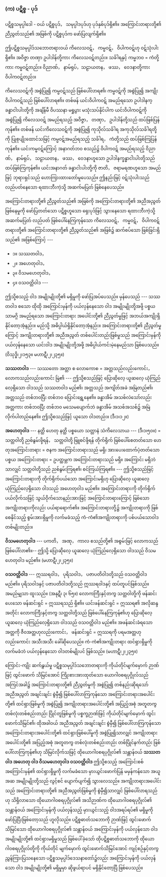### (က) ပဋိစ္စ - ပုဒ်

ပဋိစ္စသမုပ္ပါဒေါ - ဝယ် ပဋိစ္စပုဒ်， သမုပ္ပါဒပုဒ်ဟု ပုဒ်နှစ်ပုဒ်ရှိ၏။ 
အကြောင်းတရားတို့၏ ညီညွတ်သည်၏ အဖြစ်ကို ပဋိစ္စပုဒ်က ဖော်ပြလျက်ရှိ၏။

ဤပဋိစ္စသမုပ္ပါဒ်သဘောတရားဝယ် ကိလေသဝဋ်， ကမ္မဝဋ်， ဝိပါကဝဋ်ဟု ဝဋ်သုံးပါးရှိ၏။ 
အဝိဇ္ဇာ တဏှာ ဥပါဒါန်တို့ကား ကိလေသဝဋ်တည်း။ 
သင်္ခါရနှင့် ကမ္မဘ၀ = ကံတို့ကား ကမ္မဝဋ်တည်း။ 
ဝိညာဏ်， နာမ်ရုပ်，သဠာယတန， ဖဿ， ဝေဒနာတို့ကား ဝိပါကဝဋ်တည်း။

ကိလေသဝဋ်ကို အစွဲပြု၍ ကမ္မဝဋ်သည် ဖြစ်ပေါ်လာရ၏၊ ကမ္မဝဋ်ကို အစွဲပြု၍ အကျိုးဝိပါကဝဋ်သည် ဖြစ်ပေါ်လာရ၏။ 
တစ်ဖန် ယင်းဝိပါကဝဋ် အမည်ရသော ဥပါဒါနက္ခန္ဓာငါးပါးတို့ကို အချိန်မီ ဝိပဿနာ မရှုပွား မသုံးသပ်နိုင်ပါက ယင်းဝိပါကဝဋ်ကို အစွဲပြု၍ ကိလေသဝဋ် အမည်ရသည့် အဝိဇ္ဇာ， တဏှာ， ဥပါဒါန်တို့သည် ထပ်ဖြစ်ပြန်ကုန်၏။ 
တစ်ဖန် ယင်းကိလေသဝဋ်ကို အစွဲပြု၍ ကုသိုလ်သင်္ခါရ အကုသိုလ်သင်္ခါရတို့ကို ပြုစုပျိုးထောင်သဖြင့် ကမ္မဝဋ်အမည်ရသည့် သင်္ခါရ， ကံတို့သည် ထပ်ဖြစ်ကြပြန်ကုန်၏။ 
ယင်းကမ္မဝဋ်ကြောင့် အနာဂတ်ဘ၀ စသည်၌ ဝိပါကဝဋ် အမည်ရသည့် ဝိညာဏ်， နာမ်ရုပ်， သဠာယတန， ဖဿ， ဝေဒနာဟူသော ဥပါဒါနက္ခန္ဓာငါးပါးတို့သည် ထပ်ဖြစ်ကြကုန်၏။ 
ယင်းအနာဂတ် ခန္ဓာငါးပါးတို့ကို ဇာတိ， ဇရာမရဏဟူသော အမည်ဖြင့် ဘုရားရှင်သည် ဟောကြားထားတော်မူပေသည်။ 
ဤနည်းဖြင့် ဝဋ်သုံးပါးသည် လည်ပတ်နေသော ရထားဘီးကဲ့သို့ အဆက်မပြတ် ဖြစ်နေပေသည်။

အကြောင်းတရားတို့၏ ညီညွတ်သည်၏ အဖြစ်ကို အကြောင်းတရားတို့၏ အညီအညွတ် ဖြစ်နေမှုကို ဖော်ပြတတ်သော ပဋိစ္စဟူသော ရှေးပုဒ်ဖြင့် သွားနေသော ရထားဘီးကဲ့သို့ အဆက်မပြတ် လည်ပတ် ဖြစ်ပေါ်နေကြကုန်သော ကိလေသဝဋ်， ကမ္မဝဋ်， ဝိပါကဝဋ်တရားတို့၏ အကြောင်းတရားတို့၏ ညီညွတ်သည်၏ အဖြစ်၌ ဆက်စပ်သော ဖြစ်ခြင်းရှိသည်၏ အဖြစ်ကြောင့် ---

- ၁။ သဿတဝါဒ，
- ၂။ အဟေတုဝါဒ，
- ၃။ ဝိသမဟေတုဝါဒ，
- ၄။ ၀သဝတ္တိဝါဒ ---

ဤသို့စသည့် ဝါဒ အမျိုးမျိုးတို့၏ မရှိမှုကို ဖော်ပြအပ်ပေသည်။ 
မှန်ပေသည် --- သဿတဝါဒ စသော ထိုထို အကြောင်းမှန်ကို ပယ်လှန်နေသော ဝါဒ အမျိုးမျိုးတို့အဖို့ ပစ္စယသာမဂ္ဂိ အမည်ရသော အကြောင်းတရား အပေါင်းတို့၏ ညီညွတ်မှုဖြင့် အဘယ်အကျိုးရှိနိုင်တော့အံ့နည်း။ 
မည်သို့ အဓိပ္ပါယ်ရှိနိုင်တော့အံ့နည်း။ 
အကြောင်းတရားတို့၏ ညီညွတ်မှုကြောင့် အကျိုးတရားတို့၏ အညီအညွတ် တစ်ပေါင်းတည်းဖြစ်မှုသည် အကြောင်းမှန်ကို ပယ်လှန်နေသော ယင်းဝါဒ အမျိုးမျိုးတို့အဖို့ အဓိပ္ပါယ်ကင်းမဲ့နေမည်သာ ဖြစ်ပေသည်။ (ဝိသုဒ္ဓိ၊၂၊၁၅၃။ မဟာဋီ၊၂၊၂၃၅။) 

**သဿတဝါဒ** --- သဿတော အတ္တာ စ လောကောစ = အတ္တသည်လည်းကောင်း， လောကသည်လည်းကောင်း မြဲ၏ --- ဤသို့စသည်ဖြင့် ပြောဆိုလေ့ ယူဆလေ့ ယုံကြည်လေ့ရှိသော ဝါဒသည် သဿတဝါဒ မည်၏၊ အတ္တသည် အကျိတ်အခဲ အမြဲတည်၏၊ အတ္တသည် တစ်ဘ၀ပြီး တစ်ဘ၀ ပြောင်းရွှေ့နေ၏။ 
ခန္ဓာအိမ် အသစ်လဲသော်လည်း အတ္တကား တစ်ဘ၀ပြီး တစ်ဘ၀ မသေမပျောက်ဘဲ ခန္ဓာအိမ် အသစ်အသစ်၌ အမြဲ လိုက်ပါတည်နေ၏။ 
ဤသို့စသည်ဖြင့် ယူသော ဝါဒတည်း။ (ဒီ၊၁၊၁၂။)

**အဟေတုဝါဒ** --- နတ္ထိ ဟေတု နတ္ထိ ပစ္စယော သတ္တာနံ သံကိလေသာယ --- (ဒီ၊၁၊၅၀။) = သတ္တဝါတို့ ညစ်နွမ်းဖို့ရန်， သတ္တဝါတို့ ဖြူစင်ဖို့ရန် တိုက်ရိုက် ဖြစ်ပေါ်စေတတ်သော ဟေတုအကြောင်းတရား = ဇနက အကြောင်းတရားသည် မရှိ၊ အားပေးထောက်ပံ့တတ်သော ပစ္စယ အကြောင်းတရား = ဥပတ္ထမ္ဘက အကြောင်းတရားသည် မရှိ။ 
အကြောင်း မရှိဘဲသာလျှင် သတ္တဝါတို့သည် ညစ်နွမ်းကြရ၏၊ စင်ကြယ်ကြရ၏။ --- 
ဤသို့စသည်ဖြင့် အကြောင်းတရားကို တိုက်ရိုက်ပယ်သော အကြောင်းမရှိဟု ပြောဆိုလေ့ ယူဆလေ့ ယုံကြည်လေ့ရှိသော ဝါဒသည် အဟေတုဝါဒ မည်၏။ 
အကြောင်းတရားကို တိုက်ရိုက်ပယ်လိုက်သဖြင့် သွယ်ဝိုက်သောနည်းအားဖြင့် အကြောင်းတရားကြောင့် ဖြစ်သော အကျိုးတရားကိုလည်း ပယ်ရာရောက်၏။ 
အကြောင်းတရားတို့၌ အကျိုးတရားကို ဖြစ်စေနိုင်သည့် စွမ်းအားရှိမှုကို လက်မခံသည့် ကံ-ကံ၏အကျိုးတရားကို ပစ်ပယ်သောဝါဒ တစ်မျိုးတည်း။

**ဝိသမဟေတုဝါဒ** --- ပကတိ， အဏု， ကာလ စသည်တို့၏ အစွမ်းဖြင့် လောကသည် ဖြစ်ပေါ်လာ၏။-- 
ဤသို့ ပြောဆိုလေ့ ယူဆလေ့ ယုံကြည်လေ့ရှိသော ဝါဒသည် ဝိသမဟေတုဝါဒ မည်၏။ (မဟာဋီ၊၂၊၂၃၅။)

**၀သဝတ္တိဝါဒ** --- ဣဿရဝါဒ， ပုရိသဝါဒ， ပဇာပတိဝါဒတို့သည် ၀သဝတ္တိဝါဒ မည်၏။ 
ပုရိသဝါဒနှင့် ပဇာပတိဝါဒတို့သည် ဣဿရဝါဒနှင့် ထပ်တူပင်ဖြစ်သည်။ 
အမည်မျှသာ ထူးသည်။ (အနုဋီ၊ ၃၊ ၆၅။) 
လောကကြီးနှင့်တကွ သတ္တဝါတို့ကို ဖန်ဆင်းပေးသော ဖန်ဆင်းရှင် = ဣဿရသည် ရှိ၏။ 
ယင်းဖန်ဆင်းရှင် = ဣဿရ၏ အလိုဆန္ဒအတိုင်း လောကကြီးနှင့်တကွ သတ္တဝါတို့သည် ဖြစ်ပေါ်နေကြကုန်၏ဟု ပြောဆိုလေ့ယူဆလေ့ ယုံကြည်လေ့ရှိသော ဝါဒသည် ၀သဝတ္တိဝါဒ မည်၏။ 
အဖန်ဆင်းခံရသော အတ္တကို ဇီ၀အတ္တဟုလည်းကောင်း， ဖန်ဆင်းရှင် = ဣဿရကို ပရမအတ္တဟုလည်းကောင်း အသီးအသီး ခေါ်ဆိုပေသည်။ 
ကံ-ကံ၏အကျိုးတရား ထင်ရှားရှိမှုကို လက်မခံဘဲ ပယ်လှန်နေသော ဝါဒတစ်မျိုးပင် ဖြစ်သည်။ (မဟာဋီ၊၂၊၂၃၅။)

ကြောင်း-ကျိုး ဆက်နွှယ်မှု ပဋိစ္စသမုပ္ပါဒ်သဘောတရားကို ကိုယ်တိုင်မျက်မှောက် ဉာဏ်ဖြင့် ထွင်းဖောက် သိမြင်အောင် ကြိုးစားအားထုတ်သော ယောဂါ၀စရပုဂ္ဂိုလ်သည် အကြင်အခါ၌ အကြောင်းတရားတို့၏ ညီညွတ်မှုကို အစွဲပြု၍ တစ်နည်းဆိုရသော် အညီအညွတ် အချင်းချင်း စွဲမှီ၍ ဖြစ်ပေါ်လာကြကုန်သော အကြောင်းတရားအပေါင်းတို့၏ ထင်ရှားဖြစ်မှုကို အစွဲပြု၍ အကျိုးတရားအပေါင်းတို့၏ အပြည့်အစုံ အတူတကွ တစ်လုံးတစ်စည်းတည်း ပြိုင်တူဖြစ်မှုကို ပစ္စက္ခဉာဏ်ဖြင့် ကိုယ်တိုင်မျက်မှောက် ထွင်းဖောက်သိမြင်၏၊ ထိုအခါဝယ် အညီအညွတ် အချင်းချင်း စွဲမှီ၍ ဖြစ်ပေါ်လာကြကုန်သော အကြောင်းတရားအပေါင်းတို့၏ ထင်ရှားဖြစ်ပေါ်မှုကို အစွဲပြု၍သာလျှင် အကျိုးတရားအပေါင်းတို့၏ အပြည့်အစုံ အတူတကွ တစ်လုံးတစ်စည်းတည်း တစ်ပြိုင်နက်တည်း ဖြစ်ပေါ်လာကြကုန်၏ဟု သိမြင်လိုက်သဖြင့် ထိုယောဂါ၀စရပုဂ္ဂိုလ်၏ သန္တာန်ဝယ် **သဿတဝါဒ အဟေတု ဝါဒ ဝိသမဟေတုဝါဒ ၀သဝတ္တိဝါဒ** ဤသို့စသည့် အကြောင်းစစ် အကြောင်းမှန်၏ ထင်ရှားရှိမှုကို လက်မခံသော မှားယွင်းဖောက်ပြန် မမှန်ကန်သော အယူအဆ အမျိုးမျိုးတို့သည် လွင့်စင် ပျောက်ပျက်၍ သွားလေသည်။ 
အကျိုးတရားအပေါင်းသည် အကြောင်းတရားတို့၏ အညီအညွတ်ဖြစ်မှုကို စွဲမှီ၍သာလျှင် ဖြစ်ပေါ်လာရသည်ဟု သိရှိလာသော ထိုယောဂါ၀စရပုဂ္ဂိုလ်၏ အသိဉာဏ်က ထိုယောဂါ၀စရပုဂ္ဂိုလ်၏ သန္တာန်ဝယ် အကြောင်းမှန်ကို ပယ်လှန်သည့် မှားယွင်းသည့် ဝါဒအရပ်ရပ်၏ မရှိမှုကို ဖော်ပြပြီးဖြစ်တော့သည် ဟူလိုသည်။ 
ပဋိစ္စဓာတ်သဘောကို ဉာဏ်ဖြင့် ထွင်းဖောက်သိမြင်သော ထိုယောဂါ၀စရပုဂ္ဂိုလ်၏ သန္တာန်ဝယ် အကြောင်းမှန်ကို ပယ်လှန်သော ဝါဒ အမျိုးမျိုးတို့၏ ထင်ရှားမရှိမှုသည် ဖြစ်ပေါ်ခဲ့သော် ထိုပဋိစ္စဓာတ်သဘောကို ထိုယောဂါ၀စရပုဂ္ဂိုလ်တို့ကို ကိုယ်တိုင် မျက်မှောက် ထွင်းဖောက်သိမြင်အောင် ကျင့်စဉ်နှင့်တကွ ညွှန်ကြားပြသနေသော ပဋိစ္စသမုပ္ပါဒ်ဒေသနာတော်၌လည်း အကြောင်းမှန်ကို ပယ်လှန်သော ဝါဒ အမျိုးမျိုးတို့၏ မရှိမှုမှာ ဆိုဖွယ်ရာပင် မရှိနိုင်တော့ပြီ ဖြစ်ပေသည်။